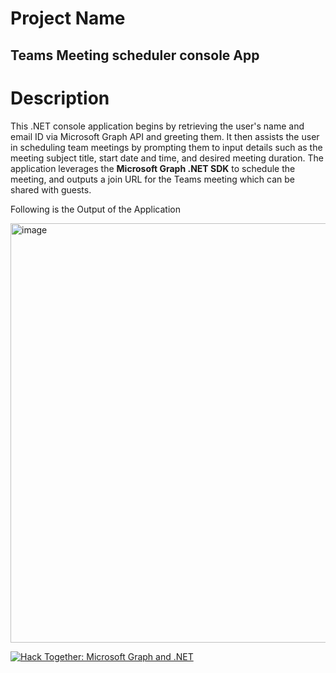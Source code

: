 # Project Name

## Teams Meeting scheduler console App

# Description

This .NET console application begins by retrieving the user's name and email ID via Microsoft Graph API and greeting them. It then assists the user in scheduling team meetings by prompting them to input details such as the meeting subject title, start date and time, and desired meeting duration. The application leverages the **Microsoft Graph .NET SDK** to schedule the meeting, and outputs a join URL for the Teams meeting which can be shared with guests.

Following is the Output of the Application

<img width="671" alt="image" src="https://user-images.githubusercontent.com/56484019/224447795-bf87d93b-2e4f-481f-b1eb-35421270612b.png">

[![Hack Together: Microsoft Graph and .NET](https://img.shields.io/badge/Microsoft%20-Hack--Together-orange?style=for-the-badge&logo=microsoft)](https://github.com/microsoft/hack-together)
